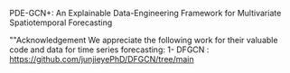 PDE-GCN+: An Explainable Data-Engineering Framework for Multivariate Spatiotemporal
Forecasting



""Acknowledgement
We appreciate the following work for their valuable code and data for time series forecasting:
1- DFGCN : https://github.com/junjieyePhD/DFGCN/tree/main

